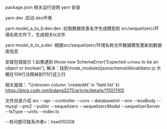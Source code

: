 <!--
 * @Description:
 * @version:
 * @Author: 香菜
 * @Date: 2023-12-12 10:43:17
 * @LastEditors: Please set LastEditors
 * @LastEditTime: 2024-11-29 15:11:55
-->

package.json 相关运行说明
yarn 安装

yarn dev :启动 dev环境

yarn  model_a_to_b:dev:dev  :拉取数据库表名字生成模型到 src/sequelizerc/环境名称文件下，生成相关ts文件

yarn model_b_to_a:dev :根据src/sequelizerc/环境名称文件数据模型更新到数据库信息








安装包错提示
1.如果遇到 throw new SchemaError('Expected `schema` to be an object or boolean');
解决：找到\node_modules\jsonschema\lib\validator.js  大概在109行注释掉到111行这三行


相关报错：
"Unknown column 'createdAt' in 'field list'   》〉https://blog.csdn.net/bidang3275/article/details/115511105


文件目录介绍
 src 
     --api 
     --controller
     --cors
     --databaseInit
     --env
     --koaBody
     --mysql
     --pm2
     --public
     --sequelizerc
     --sequelizercModel
     --sequelizerServer
     --tsType
     --units
     --index.ts



--有问题可联系作者v：hsw010208